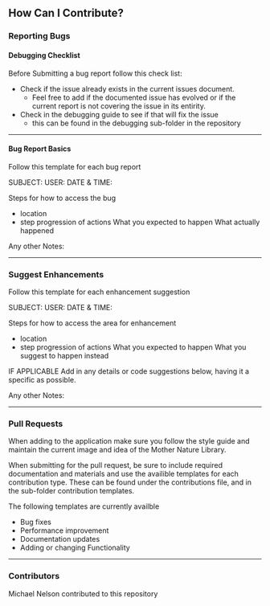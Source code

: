 ## How Can I Contribute?
### Reporting Bugs

#### Debugging Checklist
Before Submitting a bug report follow this check list:
* Check if the issue already exists in the current issues document.
  * Feel free to add if the documented issue has evolved or if the current report is not covering the issue in its entirity. 
* Check in the debugging guide to see if that will fix the issue
  * this can be found in the debugging sub-folder in the repository

---

#### Bug Report Basics
Follow this template for each bug report

SUBJECT:
USER:
DATE & TIME:

Steps for how to access the bug 
  * location
  * step progression of actions
What you expected to happen
What actually happened

Any other Notes:

---

### Suggest Enhancements
Follow this template for each enhancement suggestion

SUBJECT:
USER:
DATE & TIME:

Steps for how to access the area for enhancement
  * location
  * step progression of actions
What you expected to happen
What you suggest to happen instead

IF APPLICABLE
Add in any details or code suggestions below, having it a specific as possible.

Any other Notes:

---

### Pull Requests
When adding to the application make sure you follow the style guide and maintain the current image and idea of the Mother Nature Library.

When submitting for the pull request, be sure to include required documentation and materials and use the availible templates for each contribution type. These can be found under the contributions file, and in the sub-folder contribution templates.

The following templates are currently availble
* Bug fixes
* Performance improvement
* Documentation updates
* Adding or changing Functionality

---

### Contributors
Michael Nelson contributed to this repository
